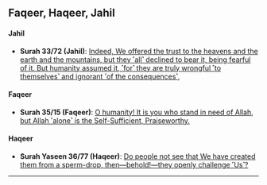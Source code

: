 ## Faqeer, Haqeer, Jahil

#### Jahil
* __Surah 33/72 (Jahil)__: [Indeed, We offered the trust to the heavens and the earth and the mountains, but they ˹all˺ declined to bear it, being fearful of it. But humanity assumed it, ˹for˺ they are truly wrongful ˹to themselves˺ and ignorant ˹of the consequences˺,](https://quranwbw.com/33/72)

#### Faqeer
* __Surah 35/15 (Faqeer)__: [O humanity! It is you who stand in need of Allah, but Allah ˹alone˺ is the Self-Sufficient, Praiseworthy.](https://quranwbw.com/35/15)

#### Haqeer
* __Surah Yaseen 36/77 (Haqeer)__: [Do people not see that We have created them from a sperm-drop, then—behold!—they openly challenge ˹Us˺?](https://quranwbw.com/36/77)

***
